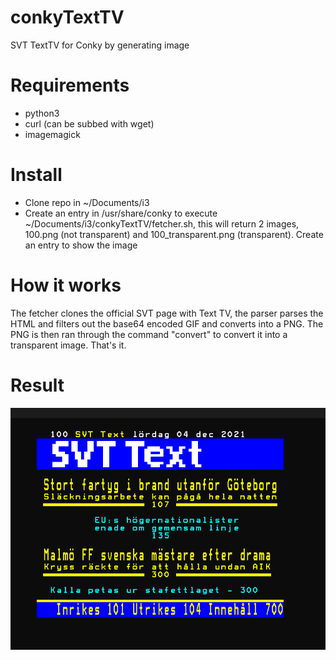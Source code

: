 # conkyTextTV
SVT TextTV for Conky by generating image

# Requirements

- python3
- curl (can be subbed with wget)
- imagemagick

# Install

- Clone repo in ~/Documents/i3
- Create an entry in /usr/share/conky to execute ~/Documents/i3/conkyTextTV/fetcher.sh, this will return 2 images, 100.png (not transparent) and 100_transparent.png (transparent). Create an entry to show the image

# How it works

The fetcher clones the official SVT page with Text TV, the parser parses the HTML and filters out the base64 encoded GIF and converts into a PNG. The PNG is then ran through the command "convert" to convert it into a transparent image. That's it.

# Result

![TextTV in Conky](https://github.com/RAZERZ/conkyTextTV/blob/main/repoImg.png)
